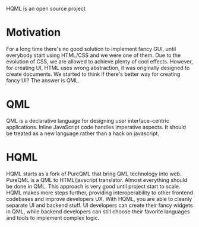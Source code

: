 HQML is an open source project 

Motivation
======
For a long time there's no good solution to implement fancy GUI, until everybody start using HTML/CSS and we were one of them. Due to the evolution of CSS, we are allowed to achieve plenty of cool effects. However, for creating UI, HTML uses wrong abstraction, it was originally designed to create documents. We started to think if there's better way for creating fancy UI? The answer is QML.

QML
=====
QML is a declarative language for designing user interface–centric applications. Inline JavaScript code handles imperative aspects. It should be treated as a new language rather than a hack on javascript.

HQML
====
HQML starts as a fork of PureQML that bring QML technology into web. PureQML is a QML to HTML/javscript translator. Almost everything should be done in QML. This approach is very good until project start to scale. HQML makes more steps further, providing interoperability to other frontend codebases and improve developers UX. With HQML, you are able to cleanly separate UI and backend stuff. UI developers can create their fancy widgets in QML, while backend developers can still choose their favorite languages and tools to implement complex logic.